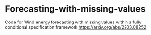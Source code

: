 # Forecasting-with-missing-values
Code for Wind energy forecasting with missing values within a fully conditional specification framework  https://arxiv.org/abs/2203.08252

